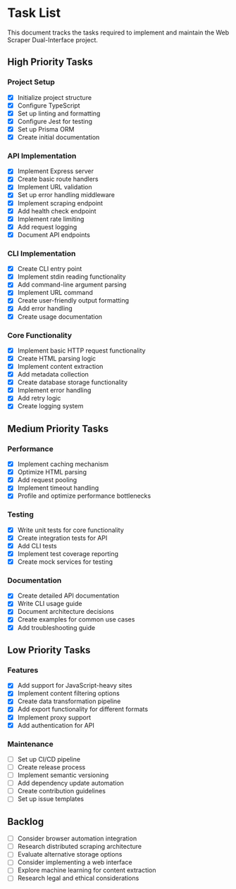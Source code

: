 # Task List

This document tracks the tasks required to implement and maintain the Web Scraper Dual-Interface project.

## High Priority Tasks

### Project Setup
- [x] Initialize project structure
- [x] Configure TypeScript
- [x] Set up linting and formatting
- [x] Configure Jest for testing
- [x] Set up Prisma ORM
- [x] Create initial documentation

### API Implementation
- [x] Implement Express server
- [x] Create basic route handlers
- [x] Implement URL validation
- [x] Set up error handling middleware
- [x] Implement scraping endpoint
- [x] Add health check endpoint
- [x] Implement rate limiting
- [x] Add request logging
- [x] Document API endpoints

### CLI Implementation
- [x] Create CLI entry point
- [x] Implement stdin reading functionality
- [x] Add command-line argument parsing
- [x] Implement URL command
- [x] Create user-friendly output formatting
- [x] Add error handling
- [x] Create usage documentation

### Core Functionality
- [x] Implement basic HTTP request functionality
- [x] Create HTML parsing logic
- [x] Implement content extraction
- [x] Add metadata collection
- [x] Create database storage functionality
- [x] Implement error handling
- [x] Add retry logic
- [x] Create logging system

## Medium Priority Tasks

### Performance
- [x] Implement caching mechanism
- [x] Optimize HTML parsing
- [x] Add request pooling
- [x] Implement timeout handling
- [x] Profile and optimize performance bottlenecks

### Testing
- [x] Write unit tests for core functionality
- [x] Create integration tests for API
- [x] Add CLI tests
- [x] Implement test coverage reporting
- [x] Create mock services for testing

### Documentation
- [x] Create detailed API documentation
- [x] Write CLI usage guide
- [x] Document architecture decisions
- [x] Create examples for common use cases
- [x] Add troubleshooting guide

## Low Priority Tasks

### Features
- [x] Add support for JavaScript-heavy sites
- [x] Implement content filtering options
- [x] Create data transformation pipeline
- [x] Add export functionality for different formats
- [x] Implement proxy support
- [x] Add authentication for API

### Maintenance
- [ ] Set up CI/CD pipeline
- [ ] Create release process
- [ ] Implement semantic versioning
- [ ] Add dependency update automation
- [ ] Create contribution guidelines
- [ ] Set up issue templates

## Backlog

- [ ] Consider browser automation integration
- [ ] Research distributed scraping architecture
- [ ] Evaluate alternative storage options
- [ ] Consider implementing a web interface
- [ ] Explore machine learning for content extraction
- [ ] Research legal and ethical considerations
